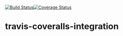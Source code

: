 [![Build Status](https://travis-ci.org/arjunajithtp/travis-coveralls-integration.png?branch=master)](https://travis-ci.org/arjunajithtp/travis-coveralls-integration)[![Coverage Status](https://coveralls.io/repos/github/arjunajithtp/travis-coveralls-integration/badge.png)](https://coveralls.io/github/arjunajithtp/travis-coveralls-integration)

# travis-coveralls-integration